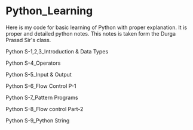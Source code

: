 # Python_Learning
Here is my code for basic learning of Python with proper explanation. It is proper and detailed python notes.
This notes is taken form the Durga Prasad Sir's class.

Python S-1,2,3_Introduction & Data Types

Python S-4_Operators

Python S-5_Input & Output

Python S-6_Flow Control P-1

Python S-7_Pattern Programs

Python S-8_Flow control Part-2

Python S-9_Python String
